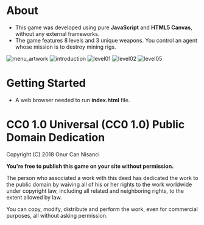 # About
* This game was developed using pure **JavaScript** and **HTML5 Canvas**, without any external frameworks.
* The game features 8 levels and 3 unique weapons. You control an agent whose mission is to destroy mining rigs.

![menu_artwork](https://user-images.githubusercontent.com/39779689/131333811-e1907608-0c99-4256-b244-30b93f1ee63a.png)
![introduction](https://user-images.githubusercontent.com/39779689/131333824-6c30e832-8e01-47ee-b88f-391647166b04.png)
![level01](https://user-images.githubusercontent.com/39779689/131333827-3c48e26f-92fb-4ce7-81e4-dfa63731b62e.png)
![level02](https://user-images.githubusercontent.com/39779689/131333833-28aeb841-bd0a-4b0c-85ed-b15263f2f05e.png)
![level05](https://user-images.githubusercontent.com/39779689/131333838-bd06c790-3332-4851-823a-65ae3fe157b0.png)

# Getting Started
* A web browser needed to run **index.html** file.

# CC0 1.0 Universal (CC0 1.0) Public Domain Dedication
Copyright (C) 2018 Onur Can Nisanci

**You're free to publish this game on your site without permission.**

The person who associated a work with this deed has dedicated the work to the public domain by waiving all of his or her rights to the work worldwide under copyright law, including all related and neighboring rights, to the extent allowed by law.

You can copy, modify, distribute and perform the work, even for commercial purposes, all without asking permission.
